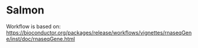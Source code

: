 # Salmon

Workflow is based on:  
https://bioconductor.org/packages/release/workflows/vignettes/rnaseqGene/inst/doc/rnaseqGene.html


